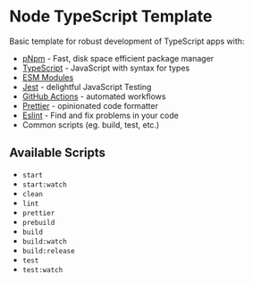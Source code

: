 # Node TypeScript Template

Basic template for robust development of TypeScript apps with:

- [pNpm](https://pnpm.io/) - Fast, disk space efficient package manager
- [TypeScript](https://www.typescriptlang.org/) - JavaScript with syntax for types
- [ESM Modules](https://nodejs.org/api/esm.html)
- [Jest](https://jestjs.io/) - delightful JavaScript Testing
- [GitHub Actions](https://github.com/features/actions) - automated workflows
- [Prettier](https://prettier.io/) - opinionated code formatter
- [Eslint](https://eslint.org/) - Find and fix problems in your code
- Common scripts (eg. build, test, etc.)

## Available Scripts

- `start`
- `start:watch`
- `clean`
- `lint`
- `prettier`
- `prebuild`
- `build`
- `build:watch`
- `build:release`
- `test`
- `test:watch`
